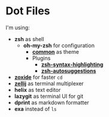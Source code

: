 # Dot Files

I'm using:

- **zsh** as shell
  - **oh-my-zsh** for configuration
    - [**common**](https://github.com/jackharrisonsherlock/common) as theme
    - Plugins
      - [**zsh-syntax-highlighting**](https://github.com/zsh-users/zsh-syntax-highlighting)
      - [**zsh-autosuggestions**](https://github.com/zsh-users/zsh-autosuggestions)
- [**zoxide**](https://github.com/ajeetdsouza/zoxide) for faster `cd`
- [**zellij**](https://zellij.dev) as terminal multiplexer
- **helix** as text editor
- **lazygit** as terminal UI for git
- **dprint** as markdown formatter
- **exa** instead of `ls`
